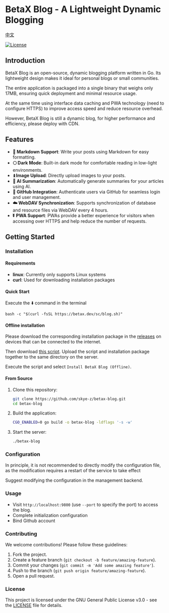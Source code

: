 # BetaX Blog - A Lightweight Dynamic Blogging

[中文](README_zh.md)

[![License](https://img.shields.io/badge/License-GPLv3-blue.svg)](https://www.gnu.org/licenses/gpl-3.0)

## Introduction

BetaX Blog is an open-source, dynamic blogging platform written in Go. Its lightweight design makes it ideal for personal blogs or small communities.

The entire application is packaged into a single binary that weighs only 17MB, ensuring quick deployment and minimal resource usage.

At the same time using interface data caching and PWA technology (need to configure HTTPS) to improve access speed and reduce resource overhead.

However, BetaX Blog is still a dynamic blog, for higher performance and efficiency, please deploy with CDN.

## Features

- **📄 Markdown Support**: Write your posts using Markdown for easy formatting.
- **🌕 Dark Mode**: Built-in dark mode for comfortable reading in low-light environments.
- **⏫ Image Upload**: Directly upload images to your posts.
- **🧠 AI Summarization**: Automatically generate summaries for your articles using AI.
- **🔗 GitHub Integration**: Authenticate users via GitHub for seamless login and user management.
- **☁️ WebDAV Synchronization**: Supports synchronization of database and resource files via WebDAV every 4 hours.
- **⏬️ PWA Support**: PWAs provide a better experience for visitors when accessing over HTTPS and help reduce the number of requests.

## Getting Started

### Installation

#### Requirements

- **linux**: Currently only supports Linux systems
- **curl**: Used for downloading installation packages

#### Quick Start

Execute the ⬇️ command in the terminal

```shell
bash -c "$(curl -fsSL https://betax.dev/sc/blog.sh)"
```

#### Offline installation

Please download the corresponding installation package in the [releases](https://github.com/skye-z/betax-blog/releases) on devices that can be connected to the internet.

Then download [this script](https://betax.dev/sc/blog.sh). Upload the script and installation package together to the same directory on the server.

Execute the script and select `Install BetaX Blog (Offline)`.

#### From Source

1. Clone this repository:
   ```bash
   git clone https://github.com/skye-z/betax-blog.git
   cd betax-blog
   ```
2. Build the application:
   ```bash
   CGO_ENABLED=0 go build -o betax-blog -ldflags '-s -w'
   ```
3. Start the server:
   ```bash
   ./betax-blog
   ```

### Configuration

In principle, it is not recommended to directly modify the configuration file, as the modification requires a restart of the service to take effect

Suggest modifying the configuration in the management backend.

### Usage

- Visit `http://localhost:9800` (use `--port` to specify the port) to access the blog.
- Complete initialization configuration
- Bind Github account

### Contributing

We welcome contributions! Please follow these guidelines:

1. Fork the project.
2. Create a feature branch (`git checkout -b feature/amazing-feature`).
3. Commit your changes (`git commit -m 'Add some amazing feature'`).
4. Push to the branch (`git push origin feature/amazing-feature`).
5. Open a pull request.

### License

This project is licensed under the GNU General Public License v3.0 - see the [LICENSE](LICENSE) file for details.
